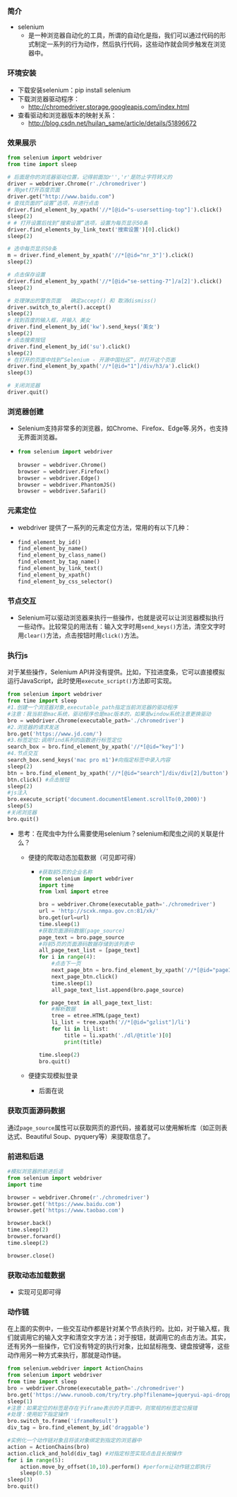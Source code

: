 ### 简介

- selenium
  - 是一种浏览器自动化的工具，所谓的自动化是指，我们可以通过代码的形式制定一系列的行为动作，然后执行代码，这些动作就会同步触发在浏览器中。

### 环境安装

- 下载安装selenium：pip install selenium
- 下载浏览器驱动程序：
  - http://chromedriver.storage.googleapis.com/index.html
- 查看驱动和浏览器版本的映射关系：
  - http://blog.csdn.net/huilan_same/article/details/51896672

### 效果展示

```python
from selenium import webdriver
from time import sleep

# 后面是你的浏览器驱动位置，记得前面加r'','r'是防止字符转义的
driver = webdriver.Chrome(r'./chromedriver')
# 用get打开百度页面
driver.get("http://www.baidu.com")
# 查找页面的“设置”选项，并进行点击
driver.find_element_by_xpath('//*[@id="s-usersetting-top"]').click()
sleep(2)
# # 打开设置后找到“搜索设置”选项，设置为每页显示50条
driver.find_elements_by_link_text('搜索设置')[0].click()
sleep(2)

# 选中每页显示50条
m = driver.find_element_by_xpath('//*[@id="nr_3"]').click()
sleep(2)

# 点击保存设置
driver.find_element_by_xpath('//*[@id="se-setting-7"]/a[2]').click()
sleep(2)

# 处理弹出的警告页面   确定accept() 和 取消dismiss()
driver.switch_to_alert().accept()
sleep(2)
# 找到百度的输入框，并输入 美女
driver.find_element_by_id('kw').send_keys('美女')
sleep(2)
# 点击搜索按钮
driver.find_element_by_id('su').click()
sleep(2)
# 在打开的页面中找到“Selenium - 开源中国社区”，并打开这个页面
driver.find_element_by_xpath('//*[@id="1"]/div/h3/a').click()
sleep(3)

# 关闭浏览器
driver.quit()
```

### **浏览器创建**

- Selenium支持非常多的浏览器，如Chrome、Firefox、Edge等.另外，也支持无界面浏览器。

- ```python
  from selenium import webdriver
    
  browser = webdriver.Chrome()
  browser = webdriver.Firefox()
  browser = webdriver.Edge()
  browser = webdriver.PhantomJS()
  browser = webdriver.Safari()
  ```

### **元素定位**

- webdriver 提供了一系列的元素定位方法，常用的有以下几种：

- ```python
  find_element_by_id()
  find_element_by_name()
  find_element_by_class_name()
  find_element_by_tag_name()
  find_element_by_link_text()
  find_element_by_xpath()
  find_element_by_css_selector()
  ```

### 节点交互

- Selenium可以驱动浏览器来执行一些操作，也就是说可以让浏览器模拟执行一些动作。比较常见的用法有：输入文字时用`send_keys()`方法，清空文字时用`clear()`方法，点击按钮时用`click()`方法。

### 执行js

对于某些操作，Selenium API并没有提供。比如，下拉进度条，它可以直接模拟运行JavaScript，此时使用`execute_script()`方法即可实现。

```python
from selenium import webdriver
from time import sleep
#1.创建一个浏览器对象,executable_path指定当前浏览器的驱动程序
#注意：我当前是mac系统，驱动程序也是mac版本的，如果是window系统注意更换驱动
bro = webdriver.Chrome(executable_path='./chromedriver')
#2.浏览器的请求发送
bro.get('https://www.jd.com/')
#3.标签定位:调用find系列的函数进行标签定位
search_box = bro.find_element_by_xpath('//*[@id="key"]')
#4.节点交互
search_box.send_keys('mac pro m1')#向指定标签中录入内容
sleep(2)
btn = bro.find_element_by_xpath('//*[@id="search"]/div/div[2]/button')
btn.click() #点击按钮
sleep(2)
#js注入
bro.execute_script('document.documentElement.scrollTo(0,2000)')
sleep(5)
#关闭浏览器
bro.quit()
```

- 思考：在爬虫中为什么需要使用selenium？selenium和爬虫之间的关联是什么？

  - 便捷的爬取动态加载数据（可见即可得）

    - ```python
      #获取前5页的企业名称
      from selenium import webdriver
      import time
      from lxml import etree
      
      bro = webdriver.Chrome(executable_path='./chromedriver')
      url = 'http://scxk.nmpa.gov.cn:81/xk/'
      bro.get(url=url)
      time.sleep(1)
      #获取页面源码数据(page_source)
      page_text = bro.page_source
      #将前5页的页面源码数据存储到该列表中
      all_page_text_list = [page_text]
      for i in range(4):
          #点击下一页
          next_page_btn = bro.find_element_by_xpath('//*[@id="pageIto_next"]')
          next_page_btn.click()
          time.sleep(1)
          all_page_text_list.append(bro.page_source)
      
      for page_text in all_page_text_list:
          #解析数据
          tree = etree.HTML(page_text)
          li_list = tree.xpath('//*[@id="gzlist"]/li')
          for li in li_list:
              title = li.xpath('./dl/@title')[0]
              print(title)
      
      time.sleep(2)
      bro.quit()
      ```

  - 便捷实现模拟登录

    - 后面在说

### 获取页面源码数据

通过`page_source`属性可以获取网页的源代码，接着就可以使用解析库（如正则表达式、Beautiful Soup、pyquery等）来提取信息了。

### 前进和后退

```python
#模拟浏览器的前进后退
from selenium import webdriver
import time

browser = webdriver.Chrome(r'./chromedriver')
browser.get('https://www.baidu.com')
browser.get('https://www.taobao.com')

browser.back()
time.sleep(2)
browser.forward()
time.sleep(2)

browser.close()
```

### 获取动态加载数据

- 实现可见即可得

### 动作链

在上面的实例中，一些交互动作都是针对某个节点执行的。比如，对于输入框，我们就调用它的输入文字和清空文字方法；对于按钮，就调用它的点击方法。其实，还有另外一些操作，它们没有特定的执行对象，比如鼠标拖曳、键盘按键等，这些动作用另一种方式来执行，那就是动作链。

```python
from selenium.webdriver import ActionChains
from selenium import webdriver
from time import sleep
bro = webdriver.Chrome(executable_path='./chromedriver')
bro.get('https://www.runoob.com/try/try.php?filename=jqueryui-api-droppable')
sleep(1)
#注意：如果定位的标签是存在于iframe表示的子页面中，则常规的标签定位报错
#处理：使用如下指定操作
bro.switch_to.frame('iframeResult')
div_tag = bro.find_element_by_id('draggable')

#实例化一个动作链对象且将该对象绑定到指定的浏览器中
action = ActionChains(bro)
action.click_and_hold(div_tag) #对指定标签实现点击且长按操作
for i in range(5):
    action.move_by_offset(10,10).perform() #perform让动作链立即执行
    sleep(0.5)
sleep(3)
bro.quit()

```


